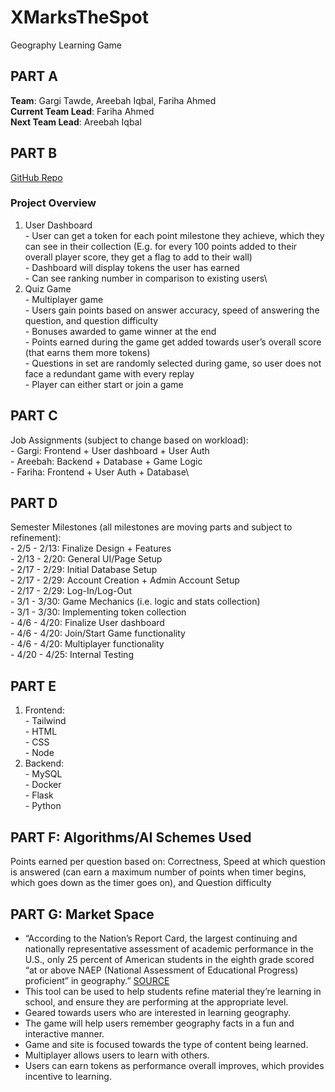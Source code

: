 # XMarksTheSpot
Geography Learning Game
## PART A
  **Team**: Gargi Tawde, Areebah Iqbal, Fariha Ahmed\
  **Current Team Lead**: Fariha Ahmed\
  **Next Team Lead**: Areebah Iqbal
## PART B
[GitHub Repo](https://github.com/gstawde/XMarksTheSpot)
### Project Overview
  1. User Dashboard\
    - User can get a token for each point milestone they achieve, which they can see in their collection (E.g. for every 100 points added to their overall player score, they get a flag to add to their wall)\
    - Dashboard will display tokens the user has earned\
    - Can see ranking number in comparison to existing users\
  2. Quiz Game\
    - Multiplayer game\
    - Users gain points based on answer accuracy, speed of answering the question, and question difficulty\
    - Bonuses awarded to game winner at the end\
    - Points earned during the game get added towards user’s overall score (that earns them more tokens)\
    - Questions in set are randomly selected during game, so user does not face a redundant game with every replay\
    - Player can either start or join a game
## PART C
  Job Assignments (subject to change based on workload):\
    - Gargi: Frontend + User dashboard + User Auth\
    - Areebah: Backend + Database + Game Logic\
    - Fariha: Frontend + User Auth + Database\
## PART D
  Semester Milestones (all milestones are moving parts and subject to refinement):\
    - 2/5 - 2/13: Finalize Design + Features\
    - 2/13 - 2/20: General UI/Page Setup\
    - 2/17 - 2/29: Initial Database Setup\
    - 2/17 - 2/29: Account Creation + Admin Account Setup\
    - 2/17 - 2/29: Log-In/Log-Out\
    - 3/1 - 3/30: Game Mechanics (i.e. logic and stats collection)\
    - 3/1 - 3/30: Implementing token collection\
    - 4/6 - 4/20: Finalize User dashboard\
    - 4/6 - 4/20: Join/Start Game functionality\
    - 4/6 - 4/20: Multiplayer functionality\
    - 4/20 - 4/25: Internal Testing
## PART E
  1. Frontend:\
    - Tailwind\
    - HTML\
    - CSS\
    - Node
  2. Backend:\
    - MySQL\
    - Docker\
    - Flask\
    - Python
## PART F: Algorithms/AI Schemes Used
  Points earned per question based on: Correctness, Speed at which question is answered (can earn a maximum number of points when timer begins, which goes down as the timer goes on), and Question difficulty
## PART G: Market Space
  - “According to the Nation’s Report Card, the largest continuing and nationally representative assessment of academic performance in the U.S., only 25 percent of American students in the eighth grade scored “at or above NAEP (National Assessment of Educational Progress) proficient” in geography.” [SOURCE](https://dailycollegian.com/2023/04/the-importance-of-geography-in-american-schools/#:~:text=According%20to%20the%20Nation%27s%20Report,Progress\)%20proficient”%20in%20geography.)
  - This tool can be used to help students refine material they’re learning in school, and ensure they are performing at the appropriate level.
  - Geared towards users who are interested in learning geography.
  - The game will help users remember geography facts in a fun and interactive manner.
  - Game and site is focused towards the type of content being learned.
  - Multiplayer allows users to learn with others.
  - Users can earn tokens as performance overall improves, which provides incentive to learning.
  
